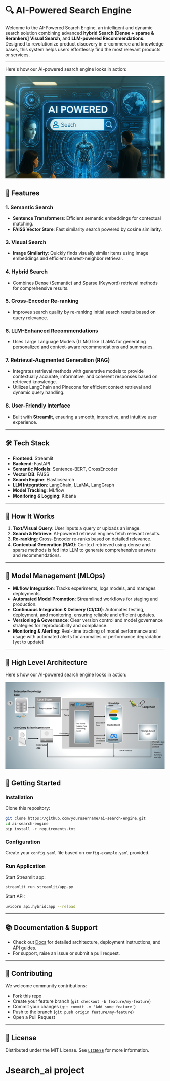 # 🔍 AI-Powered Search Engine

Welcome to the AI-Powered Search Engine, an intelligent and dynamic search solution combining advanced **hybrid Search [Dense + sparse & Rerankers]** **Visual Search**, and **LLM-powered Recommendations**. Designed to revolutionize product discovery in e-commerce and knowledge bases, this system helps users effortlessly find the most relevant products or services.

---

 

Here's how our AI-powered search engine looks in action:

![AI Search Engine Demo](assets/searchengine.png)

## 🚀 Features

### 1. **Semantic Search**
- **Sentence Transformers**: Efficient semantic embeddings for contextual matching.
- **FAISS Vector Store**: Fast similarity search powered by cosine similarity.


### 3. **Visual Search**
- **Image Similarity**: Quickly finds visually similar items using image embeddings and efficient nearest-neighbor retrieval.

### 4. **Hybrid Search**
- Combines Dense (Semantic) and Sparse (Keyword) retrieval methods for comprehensive results.

### 5. **Cross-Encoder Re-ranking**
- Improves search quality by re-ranking initial search results based on query relevance.

### 6. **LLM-Enhanced Recommendations**
- Uses Large Language Models (LLMs) like LLaMA for generating personalized and context-aware recommendations and summaries.

### 7. **Retrieval-Augmented Generation (RAG)**
- Integrates retrieval methods with generative models to provide contextually accurate, informative, and coherent responses based on retrieved knowledge.
- Utilizes LangChain and Pinecone for efficient context retrieval and dynamic query handling.

### 8. **User-Friendly Interface**
- Built with **Streamlit**, ensuring a smooth, interactive, and intuitive user experience.

---

## 🛠️ Tech Stack

- **Frontend**: Streamlit
- **Backend**: FastAPI
- **Semantic Models**: Sentence-BERT, CrossEncoder
- **Vector DB**: FAISS
- **Search Engine**: Elasticsearch
- **LLM Integration**: LangChain, LLaMA, LangGraph
- **Model Tracking**: MLflow
- **Monitoring & Logging**: Kibana

---

## 🎯 How It Works

1. **Text/Visual Query**: User inputs a query or uploads an image.
2. **Search & Retrieve**: AI-powered retrieval engines fetch relevant results.
3. **Re-ranking**: Cross-Encoder re-ranks based on detailed relevance.
4. **Contextual Generation (RAG)**: Context retrieved using dense and sparse methods is fed into LLM to generate comprehensive answers and recommendations.

---

## 🧪 Model Management (MLOps)

- **MLflow Integration**: Tracks experiments, logs models, and manages deployments.
- **Automated Model Promotion**: Streamlined workflows for staging and production.
- **Continuous Integration & Delivery (CI/CD)**: Automates testing, deployment, and monitoring, ensuring reliable and efficient updates.
- **Versioning & Governance**: Clear version control and model governance strategies for reproducibility and compliance.
- **Monitoring & Alerting**: Real-time tracking of model performance and usage with automated alerts for anomalies or performance degradation.[yet to update]

---
## 🚀 High Level Architecture 

Here's how our AI-powered search engine looks in action:

![AI Search Engine Demo](assets/architecture.jpeg)


## 🚦 Getting Started

### **Installation**
Clone this repository:
```bash
git clone https://github.com/yourusername/ai-search-engine.git
cd ai-search-engine
pip install -r requirements.txt
```

### **Configuration**
Create your `config.yaml` file based on `config-example.yaml` provided.

### **Run Application**
Start Streamlit app:
```bash
streamlit run streamlit/app.py
```

Start API:
```bash
uvicorn api.hybrid:app --reload
```

---

## 📚 Documentation & Support
- Check out [Docs](docs/) for detailed architecture, deployment instructions, and API guides.
- For support, raise an issue or submit a pull request.

---

## 🤝 Contributing
We welcome community contributions:
- Fork this repo
- Create your feature branch (`git checkout -b feature/my-feature`)
- Commit your changes (`git commit -m 'Add some feature'`)
- Push to the branch (`git push origin feature/my-feature`)
- Open a Pull Request

---

## 📜 License
Distributed under the MIT License. See [`LICENSE`](LICENSE) for more information.

# Jsearch_ai project
